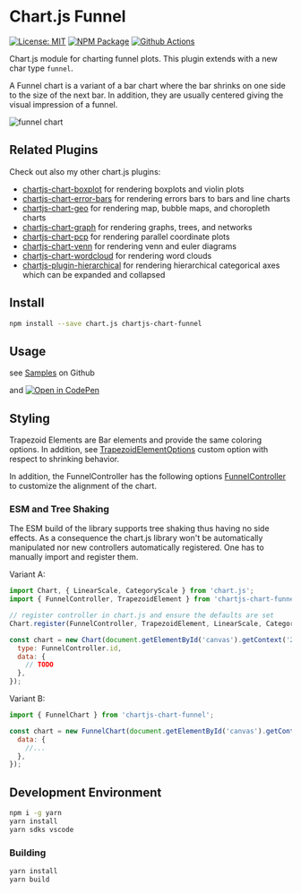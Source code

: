 # Chart.js Funnel

[![License: MIT][mit-image]][mit-url] [![NPM Package][npm-image]][npm-url] [![Github Actions][github-actions-image]][github-actions-url]

Chart.js module for charting funnel plots. This plugin extends with a new char type `funnel`.

A Funnel chart is a variant of a bar chart where the bar shrinks on one side to the size of the next bar. In addition, they are usually centered giving the visual impression of a funnel.

![funnel chart]()

## Related Plugins

Check out also my other chart.js plugins:

- [chartjs-chart-boxplot](https://github.com/sgratzl/chartjs-chart-boxplot) for rendering boxplots and violin plots
- [chartjs-chart-error-bars](https://github.com/sgratzl/chartjs-chart-error-bars) for rendering errors bars to bars and line charts
- [chartjs-chart-geo](https://github.com/sgratzl/chartjs-chart-geo) for rendering map, bubble maps, and choropleth charts
- [chartjs-chart-graph](https://github.com/sgratzl/chartjs-chart-graph) for rendering graphs, trees, and networks
- [chartjs-chart-pcp](https://github.com/sgratzl/chartjs-chart-pcp) for rendering parallel coordinate plots
- [chartjs-chart-venn](https://github.com/sgratzl/chartjs-chart-venn) for rendering venn and euler diagrams
- [chartjs-chart-wordcloud](https://github.com/sgratzl/chartjs-chart-wordcloud) for rendering word clouds
- [chartjs-plugin-hierarchical](https://github.com/sgratzl/chartjs-plugin-hierarchical) for rendering hierarchical categorical axes which can be expanded and collapsed

## Install

```bash
npm install --save chart.js chartjs-chart-funnel
```

## Usage

see [Samples](https://github.com/sgratzl/chartjs-chart-funnel/tree/main/samples) on Github

and [![Open in CodePen][codepen]](TODO)

## Styling

Trapezoid Elements are Bar elements and provide the same coloring options. In addition, see [TrapezoidElementOptions](https://github.com/sgratzl/chartjs-chart-funnel/blob/main/src/elements/TrapezoidElement.tjs#L11-L27) custom option with respect to shrinking behavior.

In addition, the FunnelController has the following options [FunnelController](https://github.com/sgratzl/chartjs-chart-funnel/blob/main/src/controllers/FunnelController.tjs#L24-L30) to customize the alignment of the chart.

### ESM and Tree Shaking

The ESM build of the library supports tree shaking thus having no side effects. As a consequence the chart.js library won't be automatically manipulated nor new controllers automatically registered. One has to manually import and register them.

Variant A:

```js
import Chart, { LinearScale, CategoryScale } from 'chart.js';
import { FunnelController, TrapezoidElement } from 'chartjs-chart-funnel';

// register controller in chart.js and ensure the defaults are set
Chart.register(FunnelController, TrapezoidElement, LinearScale, CategoryScale);

const chart = new Chart(document.getElementById('canvas').getContext('2d'), {
  type: FunnelController.id,
  data: {
    // TODO
  },
});
```

Variant B:

```js
import { FunnelChart } from 'chartjs-chart-funnel';

const chart = new FunnelChart(document.getElementById('canvas').getContext('2d'), {
  data: {
    //...
  },
});
```

## Development Environment

```sh
npm i -g yarn
yarn install
yarn sdks vscode
```

### Building

```sh
yarn install
yarn build
```

[mit-image]: https://img.shields.io/badge/License-MIT-yellow.svg
[mit-url]: https://opensource.org/licenses/MIT
[npm-image]: https://badge.fury.io/js/chartjs-chart-funnel.svg
[npm-url]: https://npmjs.org/package/chartjs-chart-funnel
[github-actions-image]: https://github.com/sgratzl/chartjs-chart-funnel/workflows/ci/badge.svg
[github-actions-url]: https://github.com/sgratzl/chartjs-chart-funnel/actions
[codepen]: https://img.shields.io/badge/CodePen-open-blue?logo=codepen
